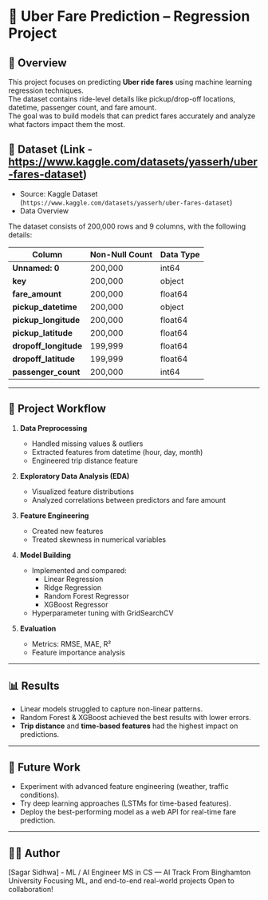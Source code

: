 # 🚖 Uber Fare Prediction – Regression Project

## 📌 Overview
This project focuses on predicting **Uber ride fares** using machine learning regression techniques.  
The dataset contains ride-level details like pickup/drop-off locations, datetime, passenger count, and fare amount.  
The goal was to build models that can predict fares accurately and analyze what factors impact them the most.  

## 📁 Dataset (Link - https://www.kaggle.com/datasets/yasserh/uber-fares-dataset)
- Source: Kaggle Dataset (`https://www.kaggle.com/datasets/yasserh/uber-fares-dataset`)
- Data Overview

The dataset consists of 200,000 rows and 9 columns, with the following details:

| Column             | Non-Null Count  | Data Type |
|--------------------|-----------------|-----------|
| **Unnamed: 0**      | 200,000         | int64     |
| **key**             | 200,000         | object    |
| **fare_amount**     | 200,000         | float64   |
| **pickup_datetime** | 200,000         | object    |
| **pickup_longitude**| 200,000         | float64   |
| **pickup_latitude** | 200,000         | float64   |
| **dropoff_longitude**| 199,999        | float64   |
| **dropoff_latitude** | 199,999        | float64   |
| **passenger_count** | 200,000         | int64     |

---

## 🔹 Project Workflow
1. **Data Preprocessing**
   - Handled missing values & outliers
   - Extracted features from datetime (hour, day, month)
   - Engineered trip distance feature

2. **Exploratory Data Analysis (EDA)**
   - Visualized feature distributions
   - Analyzed correlations between predictors and fare amount

3. **Feature Engineering**
   - Created new features
   - Treated skewness in numerical variables

4. **Model Building**
   - Implemented and compared:
     - Linear Regression
     - Ridge Regression
     - Random Forest Regressor
     - XGBoost Regressor
   - Hyperparameter tuning with GridSearchCV

5. **Evaluation**
   - Metrics: RMSE, MAE, R²
   - Feature importance analysis

---

## 📊 Results
- Linear models struggled to capture non-linear patterns.  
- Random Forest & XGBoost achieved the best results with lower errors.  
- **Trip distance** and **time-based features** had the highest impact on predictions.  

---

## 🚀 Future Work
- Experiment with advanced feature engineering (weather, traffic conditions).  
- Try deep learning approaches (LSTMs for time-based features).  
- Deploy the best-performing model as a web API for real-time fare prediction.  


---

## 👨‍💻 Author

[Sagar Sidhwa] - 
ML / AI Engineer
MS in CS — AI Track  From Binghamton University 
Focusing ML, and end-to-end real-world projects 
Open to collaboration!
